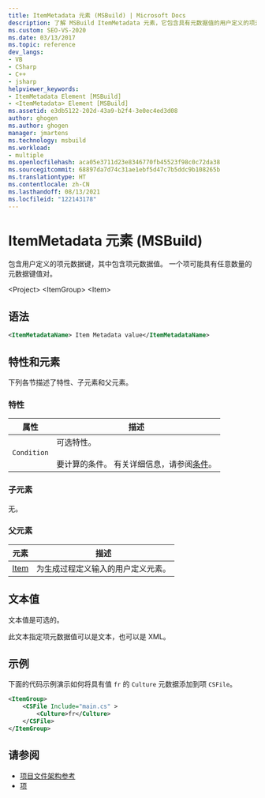 ```yaml
---
title: ItemMetadata 元素 (MSBuild) | Microsoft Docs
description: 了解 MSBuild ItemMetadata 元素，它包含具有元数据值的用户定义的项元数据键。
ms.custom: SEO-VS-2020
ms.date: 03/13/2017
ms.topic: reference
dev_langs:
- VB
- CSharp
- C++
- jsharp
helpviewer_keywords:
- ItemMetadata Element [MSBuild]
- <ItemMetadata> Element [MSBuild]
ms.assetid: e3db5122-202d-43a9-b2f4-3e0ec4ed3d08
author: ghogen
ms.author: ghogen
manager: jmartens
ms.technology: msbuild
ms.workload:
- multiple
ms.openlocfilehash: aca05e3711d23e8346770fb45523f98c0c72da38
ms.sourcegitcommit: 68897da7d74c31ae1ebf5d47c7b5ddc9b108265b
ms.translationtype: HT
ms.contentlocale: zh-CN
ms.lasthandoff: 08/13/2021
ms.locfileid: "122143178"
---
```

# <a name="itemmetadata-element-msbuild"></a>ItemMetadata 元素 (MSBuild)

包含用户定义的项元数据键，其中包含项元数据值。 一个项可能具有任意数量的元数据键值对。

 \<Project> \<ItemGroup>
 \<Item>

## <a name="syntax"></a>语法

```xml
<ItemMetadataName> Item Metadata value</ItemMetadataName>
```

## <a name="attributes-and-elements"></a>特性和元素

 下列各节描述了特性、子元素和父元素。

### <a name="attributes"></a>特性

|属性|描述|
|---------------|-----------------|
|`Condition`|可选特性。<br /><br /> 要计算的条件。 有关详细信息，请参阅[条件](../msbuild/msbuild-conditions.md)。|

### <a name="child-elements"></a>子元素

 无。

### <a name="parent-elements"></a>父元素

|元素|描述|
|-------------|-----------------|
|[Item](../msbuild/item-element-msbuild.md)|为生成过程定义输入的用户定义元素。|

## <a name="text-value"></a>文本值

 文本值是可选的。

 此文本指定项元数据值可以是文本，也可以是 XML。

## <a name="example"></a>示例

 下面的代码示例演示如何将具有值 `fr` 的 `Culture` 元数据添加到项 `CSFile`。

```xml
<ItemGroup>
    <CSFile Include="main.cs" >
        <Culture>fr</Culture>
    </CSFile>
</ItemGroup>
```

## <a name="see-also"></a>请参阅

- [项目文件架构参考](../msbuild/msbuild-project-file-schema-reference.md)
- [项](../msbuild/msbuild-items.md)
